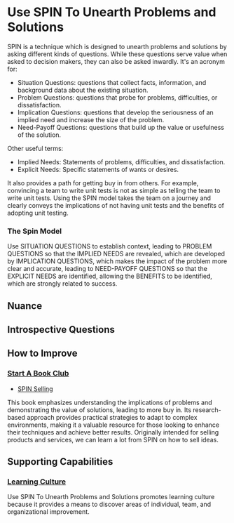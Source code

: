 # Use SPIN To Unearth Problems and Solutions

SPIN is a technique which is designed to unearth problems and solutions by asking different kinds of questions. While these questions serve value when asked to decision makers, they can also be asked inwardly.
It's an acronym for:
* Situation Questions: questions that collect facts, information, and background data about the existing situation.
* Problem Questions: questions that probe for problems, difficulties, or dissatisfaction.
* Implication Questions: questions that develop the seriousness of an implied need and increase the size of the problem.
* Need-Payoff Questions: questions that build up the value or usefulness of the solution.

Other useful terms:

* Implied Needs: Statements of problems, difficulties, and dissatisfaction.
* Explicit Needs: Specific statements of wants or desires.

It also provides a path for getting buy in from others. For example, convincing a team to write unit tests is not as simple as telling the team to write unit tests. Using the SPIN model takes the team on a journey and clearly conveys the implications of not having unit tests and the benefits of adopting unit testing.

### The Spin Model
Use SITUATION QUESTIONS to establish context,
leading to PROBLEM QUESTIONS so that the IMPLIED NEEDS are revealed,
which are developed by IMPLICATION QUESTIONS,
which makes the impact of the problem more clear and accurate,
leading to NEED-PAYOFF QUESTIONS so that the EXPLICIT NEEDS are identified,
allowing the BENEFITS to be identified,
which are strongly related to success.


## Nuance


## Introspective Questions


## How to Improve

### [Start A Book Club](/practices/start-a-book-club.md)

- [SPIN Selling](https://www.amazon.com/SPIN-Selling-Neil-Rackham/dp/0070511136)

This book emphasizes understanding the implications of problems and demonstrating the value of solutions, leading to more buy in. Its research-based approach provides practical strategies to adapt to complex environments, making it a valuable resource for those looking to enhance their techniques and achieve better results. Originally intended for selling products and services, we can learn a lot from SPIN on how to sell ideas.

## Supporting Capabilities

### [Learning Culture](/capabilities/learning-culture.md)
Use SPIN To Unearth Problems and Solutions promotes learning culture because it provides a means to discover areas of individual, team, and organizational improvement.